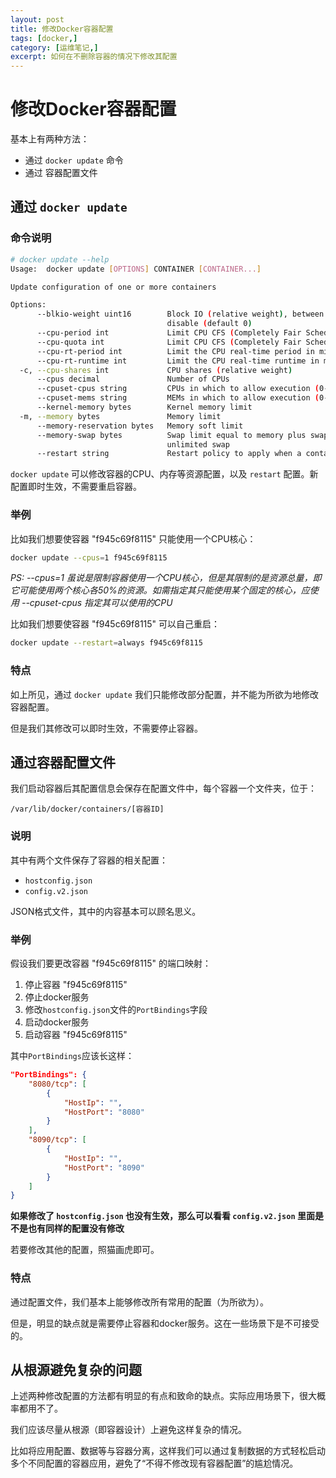 ```yaml
---
layout: post
title: 修改Docker容器配置
tags: [docker,]
category: [运维笔记,]
excerpt: 如何在不删除容器的情况下修改其配置
---
```


# 修改Docker容器配置

基本上有两种方法：

- 通过 `docker update` 命令
- 通过 容器配置文件


## 通过 `docker update`

### 命令说明

```bash
# docker update --help
Usage:  docker update [OPTIONS] CONTAINER [CONTAINER...]

Update configuration of one or more containers

Options:
      --blkio-weight uint16        Block IO (relative weight), between 10 and 1000, or 0 to
                                   disable (default 0)
      --cpu-period int             Limit CPU CFS (Completely Fair Scheduler) period
      --cpu-quota int              Limit CPU CFS (Completely Fair Scheduler) quota
      --cpu-rt-period int          Limit the CPU real-time period in microseconds
      --cpu-rt-runtime int         Limit the CPU real-time runtime in microseconds
  -c, --cpu-shares int             CPU shares (relative weight)
      --cpus decimal               Number of CPUs
      --cpuset-cpus string         CPUs in which to allow execution (0-3, 0,1)
      --cpuset-mems string         MEMs in which to allow execution (0-3, 0,1)
      --kernel-memory bytes        Kernel memory limit
  -m, --memory bytes               Memory limit
      --memory-reservation bytes   Memory soft limit
      --memory-swap bytes          Swap limit equal to memory plus swap: '-1' to enable
                                   unlimited swap
      --restart string             Restart policy to apply when a container exits
```

`docker update` 可以修改容器的CPU、内存等资源配置，以及 `restart` 配置。新配置即时生效，不需要重启容器。  

### 举例

比如我们想要使容器 "f945c69f8115" 只能使用一个CPU核心：

```bash
docker update --cpus=1 f945c69f8115
```

*PS: --cpus=1 虽说是限制容器使用一个CPU核心，但是其限制的是资源总量，即它可能使用两个核心各50%的资源。如需指定其只能使用某个固定的核心，应使用 --cpuset-cpus 指定其可以使用的CPU*

比如我们想要使容器 "f945c69f8115" 可以自己重启：

```bash
docker update --restart=always f945c69f8115
```

### 特点

如上所见，通过 `docker update` 我们只能修改部分配置，并不能为所欲为地修改容器配置。  

但是我们其修改可以即时生效，不需要停止容器。

## 通过容器配置文件

我们启动容器后其配置信息会保存在配置文件中，每个容器一个文件夹，位于：

```
/var/lib/docker/containers/[容器ID]
```

### 说明

其中有两个文件保存了容器的相关配置：

- `hostconfig.json`
- `config.v2.json`

JSON格式文件，其中的内容基本可以顾名思义。

### 举例

假设我们要更改容器 "f945c69f8115" 的端口映射：

1. 停止容器 "f945c69f8115"
2. 停止docker服务
3. 修改`hostconfig.json`文件的`PortBindings`字段
4. 启动docker服务
5. 启动容器 "f945c69f8115"

其中`PortBindings`应该长这样：

```json
"PortBindings": {
    "8080/tcp": [
        {
            "HostIp": "",
            "HostPort": "8080"
        }
    ],
    "8090/tcp": [
        {
            "HostIp": "",
            "HostPort": "8090"
        }
    ]
}
```

**如果修改了 `hostconfig.json` 也没有生效，那么可以看看 `config.v2.json` 里面是不是也有同样的配置没有修改**

若要修改其他的配置，照猫画虎即可。

### 特点

通过配置文件，我们基本上能够修改所有常用的配置（为所欲为）。  

但是，明显的缺点就是需要停止容器和docker服务。这在一些场景下是不可接受的。

## 从根源避免复杂的问题

上述两种修改配置的方法都有明显的有点和致命的缺点。实际应用场景下，很大概率都用不了。  

我们应该尽量从根源（即容器设计）上避免这样复杂的情况。  

比如将应用配置、数据等与容器分离，这样我们可以通过复制数据的方式轻松启动多个不同配置的容器应用，避免了“不得不修改现有容器配置”的尴尬情况。